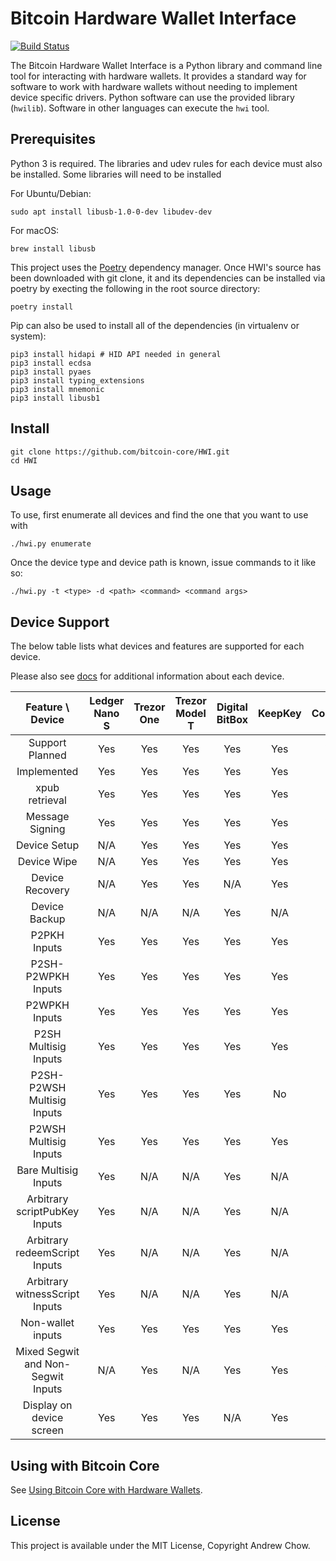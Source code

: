 # Bitcoin Hardware Wallet Interface

[![Build Status](https://travis-ci.org/bitcoin-core/HWI.svg?branch=master)](https://travis-ci.org/bitcoin-core/HWI)

The Bitcoin Hardware Wallet Interface is a Python library and command line tool for interacting with hardware wallets.
It provides a standard way for software to work with hardware wallets without needing to implement device specific drivers.
Python software can use the provided library (`hwilib`). Software in other languages can execute the `hwi` tool.

## Prerequisites

Python 3 is required. The libraries and udev rules for each device must also be installed. Some libraries will need to be installed

For Ubuntu/Debian:
```
sudo apt install libusb-1.0-0-dev libudev-dev
```

For macOS:
```
brew install libusb
```

This project uses the [Poetry](https://github.com/sdispater/poetry) dependency manager.
Once HWI's source has been downloaded with git clone, it and its dependencies can be installed via poetry by execting the following in the root source directory:

```
poetry install
```

Pip can also be used to install all of the dependencies (in virtualenv or system):

```
pip3 install hidapi # HID API needed in general
pip3 install ecdsa
pip3 install pyaes
pip3 install typing_extensions
pip3 install mnemonic
pip3 install libusb1
```
## Install

```
git clone https://github.com/bitcoin-core/HWI.git
cd HWI
```

## Usage

To use, first enumerate all devices and find the one that you want to use with

```
./hwi.py enumerate
```

Once the device type and device path is known, issue commands to it like so:

```
./hwi.py -t <type> -d <path> <command> <command args>
```

## Device Support

The below table lists what devices and features are supported for each device.

Please also see [docs](docs/) for additional information about each device.

| Feature \ Device | Ledger Nano S | Trezor One | Trezor Model T | Digital BitBox | KeepKey | Coldcard |
|:---:|:---:|:---:|:---:|:---:|:---:|:---:|
| Support Planned | Yes | Yes | Yes | Yes | Yes | Yes |
| Implemented | Yes | Yes | Yes | Yes | Yes | Yes |
| xpub retrieval | Yes | Yes | Yes | Yes | Yes | Yes |
| Message Signing | Yes | Yes | Yes | Yes | Yes | Yes |
| Device Setup | N/A | Yes | Yes | Yes | Yes | N/A |
| Device Wipe | N/A | Yes | Yes | Yes | Yes | N/A |
| Device Recovery | N/A | Yes | Yes | N/A | Yes | N/A |
| Device Backup | N/A | N/A | N/A | Yes | N/A | Yes |
| P2PKH Inputs | Yes | Yes | Yes | Yes | Yes | Yes |
| P2SH-P2WPKH Inputs | Yes | Yes | Yes | Yes | Yes | Yes |
| P2WPKH Inputs | Yes | Yes | Yes | Yes | Yes | Yes |
| P2SH Multisig Inputs | Yes | Yes | Yes | Yes | Yes | Yes |
| P2SH-P2WSH Multisig Inputs | Yes | Yes | Yes | Yes | No | Yes |
| P2WSH Multisig Inputs | Yes | Yes | Yes | Yes | Yes | Yes |
| Bare Multisig Inputs | Yes | N/A | N/A | Yes | N/A | N/A |
| Arbitrary scriptPubKey Inputs | Yes | N/A | N/A | Yes | N/A | N/A |
| Arbitrary redeemScript Inputs | Yes | N/A | N/A | Yes | N/A | N/A |
| Arbitrary witnessScript Inputs | Yes | N/A | N/A | Yes | N/A | N/A |
| Non-wallet inputs | Yes | Yes | Yes | Yes | Yes | Yes |
| Mixed Segwit and Non-Segwit Inputs | N/A | Yes | N/A | Yes | Yes | Yes |
| Display on device screen | Yes | Yes | Yes | N/A | Yes | Yes |

## Using with Bitcoin Core

See [Using Bitcoin Core with Hardware Wallets](docs/bitcoin-core-usage.md).

## License

This project is available under the MIT License, Copyright Andrew Chow.
